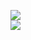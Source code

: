 [![](https://img.shields.io/badge/Made%20With-Github%20Spray-lightgrey.svg?style=for-the-badge&logo=github)](https://github.com/Annihil/github-spray#31768)  
[![](https://i.imgur.com/2DrTn0Z.gif)](https://github.com/Annihil/github-spray)